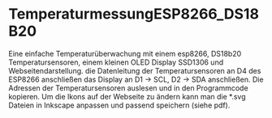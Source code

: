 # TemperaturmessungESP8266_DS18B20
Eine einfache Temperaturüberwachung mit einem esp8266, 
DS18b20 Temperatursensoren, einem kleinen OLED 
Display SSD1306 und Webseitendarstellung.
die Datenleitung der Temperatursensoren an D4 des ESP8266 anschließen
das Display an D1 -> SCL, D2 -> SDA anschließen.
Die Adressen der Temperatursensoren auslesen und in den Programmcode kopieren.
Um die Ikons auf der Webseite zu ändern kann man die *.svg Dateien in Inkscape anpassen und passend speichern (siehe pdf).
